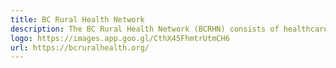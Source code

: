 ```yaml
---
title: BC Rural Health Network
description: The BC Rural Health Network (BCRHN) consists of healthcare advocacy organizations working in cooperation with healthcare policymakers. The purpose of the Network is to promote and support a health services system that improves and sustains the health and well-being of residents of rural communities across British Columbia.
logo: https://images.app.goo.gl/CthX45FhmtrUtmCH6
url: https://bcruralhealth.org/
---
```

